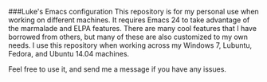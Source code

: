 ###Luke's Emacs configuration
This repository is for my personal use when working on different machines. It requires Emacs 24 to take advantage of the marmalade and ELPA features. There are many cool features that I have borrowed from others, but many of these are also customized to my own needs. I use this repository when working across my Windows 7, Lubuntu, Fedora, and Ubuntu 14.04 machines.

Feel free to use it, and send me a message if you have any issues.
